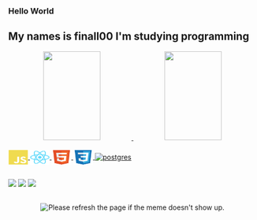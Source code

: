 ### Hello World 

## My names is finall00 I'm studying programming
<div align="center">
  <a href="https://github.com/finall00">
  <img height="180em" width="48%" src="https://github-readme-stats.vercel.app/api?username=finall00&show_icons=true&theme=dracula&include_all_commits=true&count_private=true"/>
  <img height="180em" width="48%" src="https://github-readme-stats.vercel.app/api/top-langs/?username=finall00&layout=compact&langs_count=7&theme=dracula"/>
</div>
<div style="display: inline_block"><br>
  <img align="center" alt="Js" height="30" width="40" src="https://raw.githubusercontent.com/devicons/devicon/master/icons/javascript/javascript-plain.svg">
  <img align="center" alt="React" height="30" width="40" src="https://raw.githubusercontent.com/devicons/devicon/master/icons/react/react-original.svg">
  <img align="center" alt="HTML" height="30" width="40" src="https://raw.githubusercontent.com/devicons/devicon/master/icons/html5/html5-original.svg">
  <img align="center" alt="CSS" height="30" width="40" src="https://raw.githubusercontent.com/devicons/devicon/master/icons/css3/css3-original.svg">
  <img align="center" alt="postgres" height="40" width="36" src="https://cdn.jsdelivr.net/gh/devicons/devicon/icons/postgresql/postgresql-original.svg">
</div>  
  
  ##
  
<div> 
  <a href="discord" target="_blank"><img src="https://img.shields.io/badge/Discord-7289DA?style=for-the-badge&logo=discord&logoColor=white" target="_blank"></a>   
  <a href = "colocar o email"><img src="https://img.shields.io/badge/-Gmail-%23333?style=for-the-badge&logo=gmail&logoColor=white" target="_blank"></a>
  <a href="Colocar o linkedin" target="_blank"><img src="https://img.shields.io/badge/-LinkedIn-%230077B5?style=for-the-badge&logo=linkedin&logoColor=white" target="_blank"></a>     
</div>

##

<div align="center">
  <img aling="center" height="30%" width="30%" src='https://random-memer.herokuapp.com/' title="Meme" alt="Please refresh the page if the meme doesn't show up.">
</div>
